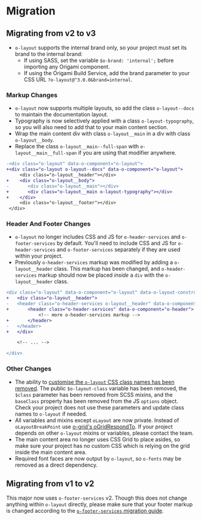 # Migration

## Migrating from v2 to v3

- `o-layout` supports the internal brand only, so your project must set its brand to the internal brand:
	- If using SASS, set the variable `$o-brand: 'internal';` before importing any Origami component.
	- If using the Origami Build Service, add the brand parameter to your CSS URL `?o-layout@^3.0.0&brand=internal`.

### Markup Changes

- `o-layout` now supports multiple layouts, so add the class `o-layout--docs` to maintain the documentation layout.
- Typography is now selectively applied with a class `o-layout-typography`, so you will also need to add that to your main content section.
- Wrap the main content div with class `o-layout__main` in a div with class `o-layout__body`.
- Replace the class `o-layout__main--full-span` with `o-layout__main__full-span` if you are using that modifier anywhere.

```diff
-<div class="o-layout" data-o-component="o-layout">
+<div class="o-layout o-layout--docs" data-o-component="o-layout">
   	 <div class="o-layout__header"></div>
+	 <div class="o-layout__body">
-	 	<div class="o-layout__main"></div>
+ 	 	<div class="o-layout__main o-layout-typography"></div>
+	 </div>
   	 <div class="o-layout__footer"></div>
 </div>
```

### Header And Footer Changes

- `o-layout` no longer includes CSS and JS for `o-header-services` and `o-footer-services` by default. You'll need to include CSS and JS for `o-header-services` and `o-footer-services` separately if they are used within your project.
- Previously `o-header-services` markup was modified by adding a `o-layout__header` class. This markup has been changed, and `o-header-services` markup should now be placed _inside_ a `div` with the `o-layout__header` class.

```diff
<div class="o-layout" data-o-component="o-layout" data-o-layout-construct-nav="false">
+	<div class="o-layout__header">
-	<header class="o-header-services o-layout__header" data-o-component="o-header">
+	    <header class="o-header-services" data-o-component="o-header">
		    <!-- more o-header-services markup -->
+       </header>
-	</header>
+	</div>

	<!-- ... -->

</div>
```

### Other Changes

- The ability to [customise the `o-layout` CSS class names has been removed](https://github.com/Financial-Times/origami-proposals/issues/4). The public `$o-layout-class` variable has been removed, the `$class` parameter has been removed from SCSS mixins, and the `baseClass` property has been removed from the JS `options` object. Check your project does not use these parameters and update class names to `o-layout` if needed.
- All variables and mixins except `oLayout` are now private. Instead of `oLayoutBreakPoint` use [o-grid's oGridRespondTo](https://registry.origami.ft.com/components/o-grid/sassdoc#o-grid-mixin-oGridRespondTo). If your project depends on other `o-layout` mixins or variables, please contact the team.
- The main content area no longer uses CSS Grid to place asides, so make sure your project has no custom CSS which is relying on the grid inside the main content area.
- Required font faces are now output by `o-layout`, so `o-fonts` may be removed as a direct dependency.

## Migrating from v1 to v2

This major now uses `o-footer-services` v2. Though this does not change anything within `o-layout` directly, please make sure that your footer markup is changed according to the [`o-footer-services` migration guide](https://github.com/Financial-Times/o-footer-services#migration-guide).
